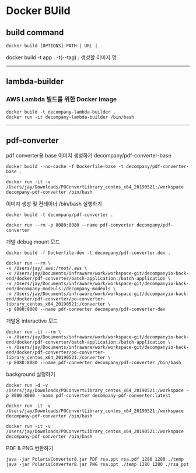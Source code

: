 # Docker BUild

## build command
```shell
docker build [OPTIONS] PATH | URL | -
```

docker build -t app .
-t(--tag) : 생성할 이미지 명

-----

##  lambda-builder

###    AWS Lambda 빌드를 위한 Docker Image

```shell
docker build -t decompany-lambda-builder .
docker run -it decompany-lambda-builder /bin/bash
```

------

## pdf-converter


pdf converter용 base 이미지 생성하기 decompany/pdf-converter-base
```
docker build --no-cache -f Dockerfile-base -t decompany/pdf-converter-base .

docker run -it -v /Users/jay/Downloads/POConvertLibrary_centos_x64_20190521:/workspace decompany-pdf-converter /bin/bash

```

이미지 생성 및 컨테이너 /bin/bash 실행하기

```shell
docker build -t decompany/pdf-converter .

docker run --rm -p 8080:8080 --name pdf-converter decompany/pdf-converter
```

개발 debug mount 모드
```shell
docker build -f Dockerfile-dev -t decompany/pdf-converter-dev .

docker run --rm \
-v /Users/jay/.aws:/root/.aws \
-v /Users/jay/Documents/infraware/work/workspace-git/decompanyio-back-end/docker/pdf-converter/batch-application:/batch-application \
-v /Users/jay/Documents/infraware/work/workspace-git/decompanyio-back-end/decompany-modeuls:/decompany-modeuls \
-v /Users/jay/Documents/infraware/work/workspace-git/decompanyio-back-end/docker/pdf-converter/po-converter-library_centos_x64_20190521:/converter \
-p 8080:8080 --name pdf-converter decompany/pdf-converter-dev
```

개발용 interactive 모드

```shell
docker run -it --rm \
-v /Users/jay/Documents/infraware/work/workspace-git/decompanyio-back-end/docker/pdf-converter/batch-application:/batch-application \
-v /Users/jay/Documents/infraware/work/workspace-git/decompanyio-back-end/docker/pdf-converter/po-converter-library_centos_x64_20190521:/converter \
-p 8080:8080 --name pdf-converter decompany/pdf-converter /bin/bash
```

background 실행하기

```shell
docker run -d -v /Users/jay/Downloads/POConvertLibrary_centos_x64_20190521:/workspace -p 8080:8080 --name pdf-converter decompany-pdf-converter:latest

docker run -it -v /Users/jay/Downloads/POConvertLibrary_centos_x64_20190521:/workspace decompany-pdf-converter /bin/bash

docker run -it -v /Users/jay/Downloads/POConvertLibrary_centos_x64_20190521:/workspace decompany-pdf-converter /bin/bash
```

PDF & PNG 변환하기

```
java -jar PolarisConverter8.jar PDF rsa.ppt rsa.pdf 1280 1280 ./temp
java -jar PolarisConverter8.jar PNG rsa.ppt ./temp 1280 1280 ./rsa_ppt 
```